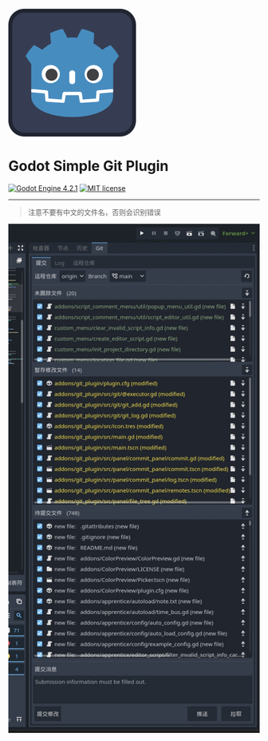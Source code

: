 ![Plugin Logo](icon.svg)

# Godot Simple Git Plugin

[![Godot Engine 4.2.1](https://img.shields.io/badge/Godot%20Engine-4.2.1-blue)](https://godotengine.org/)
[![MIT license](https://img.shields.io/badge/license-MIT-blue.svg)](https://lbesson.mit-license.org/)


---

> 注意不要有中文的文件名，否则会识别错误

![](addons/git_plugin/assets/IMAGE_20240404223860.png)
